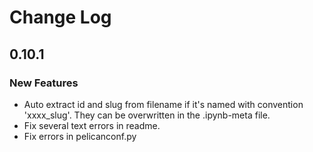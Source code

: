 # Change Log

## 0.10.1
### New Features
* Auto extract id and slug from filename if it's named with convention 'xxxx_slug'. They can be overwritten in the .ipynb-meta file.
* Fix several text errors in readme.
* Fix errors in pelicanconf.py






